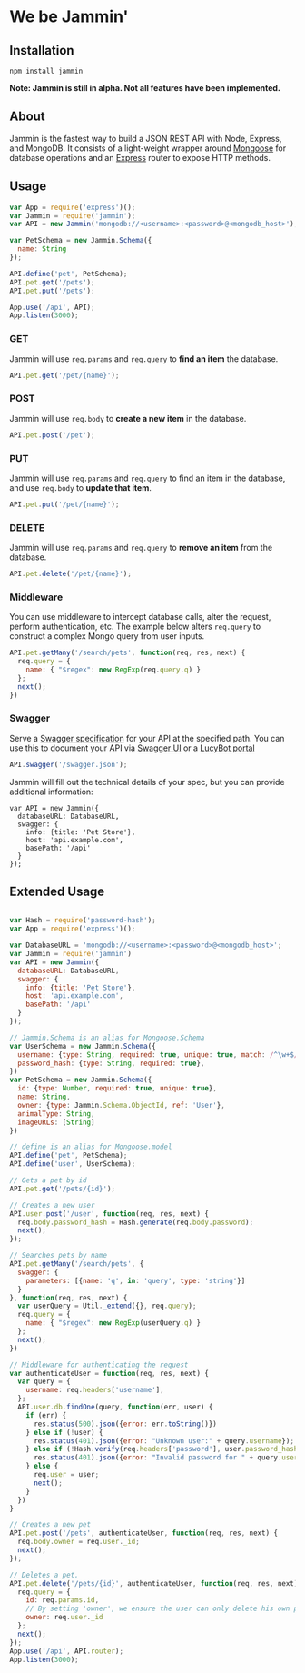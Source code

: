 # We be Jammin'

## Installation
```npm install jammin```

**Note: Jammin is still in alpha. Not all features have been implemented.**

## About
Jammin is the fastest way to build a JSON REST API with Node, Express, and MongoDB. It consists of a light-weight wrapper around [Mongoose](http://mongoosejs.com/) for database operations and an [Express](http://expressjs.com/) router to expose HTTP methods.

## Usage

```js
var App = require('express')();
var Jammin = require('jammin');
var API = new Jammin('mongodb://<username>:<password>@<mongodb_host>');

var PetSchema = new Jammin.Schema({
  name: String
});

API.define('pet', PetSchema);
API.pet.get('/pets');
API.pet.put('/pets');

App.use('/api', API);
App.listen(3000);
```

### GET
Jammin will use ```req.params``` and ```req.query``` to **find an item** the database.
```js
API.pet.get('/pet/{name}');
```

### POST
Jammin will use ```req.body``` to **create a new item** in the database.
```js
API.pet.post('/pet');
```

### PUT
Jammin will use ```req.params``` and ```req.query``` to find an item in the database, and use ```req.body``` to **update that item**.
```js
API.pet.put('/pet/{name}');
```

### DELETE
Jammin will use ```req.params``` and ```req.query``` to **remove an item** from the database.
```js
API.pet.delete('/pet/{name}');
```

### Middleware
You can use middleware to intercept database calls, alter the request, perform authentication, etc.
The example below alters ```req.query``` to construct a complex Mongo query from user inputs.
```js
API.pet.getMany('/search/pets', function(req, res, next) {
  req.query = {
    name: { "$regex": new RegExp(req.query.q) }
  };
  next();
})
```

### Swagger
Serve a [Swagger specification](http://swagger.io) for your API at the specified path. You can use this to document your API via [Swagger UI](https://github.com/swagger-api/swagger-ui) or a [LucyBot portal](https://lucybot.com)
```js
API.swagger('/swagger.json');
```
Jammin will fill out the technical details of your spec, but you can provide additional information:
```
var API = new Jammin({
  databaseURL: DatabaseURL,
  swagger: {
    info: {title: 'Pet Store'},
    host: 'api.example.com',
    basePath: '/api'
  }
});
```

## Extended Usage

```js

var Hash = require('password-hash');
var App = require('express')();

var DatabaseURL = 'mongodb://<username>:<password>@<mongodb_host>';
var Jammin = require('jammin')
var API = new Jammin({
  databaseURL: DatabaseURL,
  swagger: {
    info: {title: 'Pet Store'},
    host: 'api.example.com',
    basePath: '/api'
  }
});

// Jammin.Schema is an alias for Mongoose.Schema
var UserSchema = new Jammin.Schema({
  username: {type: String, required: true, unique: true, match: /^\w+$/},
  password_hash: {type: String, required: true},
})
var PetSchema = new Jammin.Schema({
  id: {type: Number, required: true, unique: true},
  name: String,
  owner: {type: Jammin.Schema.ObjectId, ref: 'User'},
  animalType: String,
  imageURLs: [String]
})

// define is an alias for Mongoose.model
API.define('pet', PetSchema);
API.define('user', UserSchema);

// Gets a pet by id
API.pet.get('/pets/{id}');

// Creates a new user
API.user.post('/user', function(req, res, next) {
  req.body.password_hash = Hash.generate(req.body.password);
  next();
});

// Searches pets by name
API.pet.getMany('/search/pets', {
  swagger: {
    parameters: [{name: 'q', in: 'query', type: 'string'}]
  }
}, function(req, res, next) {
  var userQuery = Util._extend({}, req.query);
  req.query = {
    name: { "$regex": new RegExp(userQuery.q) }
  };
  next();
})

// Middleware for authenticating the request
var authenticateUser = function(req, res, next) {
  var query = {
    username: req.headers['username'],
  };
  API.user.db.findOne(query, function(err, user) {
    if (err) {
      res.status(500).json({error: err.toString()})
    } else if (!user) {
      res.status(401).json({error: "Unknown user:" + query.username});
    } else if (!Hash.verify(req.headers['password'], user.password_hash)) {
      res.status(401).json({error: "Invalid password for " + query.username}) 
    } else {
      req.user = user;
      next();
    }
  }) 
}

// Creates a new pet
API.pet.post('/pets', authenticateUser, function(req, res, next) {
  req.body.owner = req.user._id;
  next();
});

// Deletes a pet.
API.pet.delete('/pets/{id}', authenticateUser, function(req, res, next) {
  req.query = {
    id: req.params.id,
    // By setting 'owner', we ensure the user can only delete his own pets.
    owner: req.user._id
  };
  next();
});
App.use('/api', API.router);
App.listen(3000);

```
